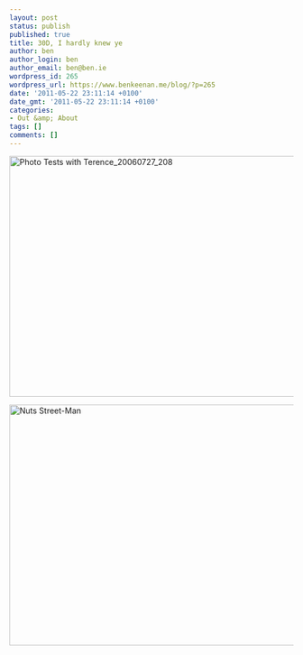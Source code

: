 ```yaml
---
layout: post
status: publish
published: true
title: 30D, I hardly knew ye
author: ben
author_login: ben
author_email: ben@ben.ie
wordpress_id: 265
wordpress_url: https://www.benkeenan.me/blog/?p=265
date: '2011-05-22 23:11:14 +0100'
date_gmt: '2011-05-22 23:11:14 +0100'
categories:
- Out &amp; About
tags: []
comments: []
---
```

<p><img class="aligncenter" src="https://farm1.static.flickr.com/99/271803145_35fbe0624c_z.jpg?zz=1" alt="Photo Tests with Terence_20060727_208" width="640" height="427" /></p>
<p><img class="aligncenter" src="https://farm1.static.flickr.com/105/252872934_aeb9aa0836_z.jpg" alt="Nuts Street-Man" width="640" height="427" /></p>
